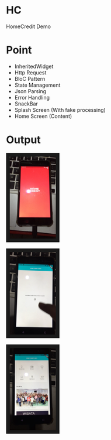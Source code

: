 # HC
HomeCredit Demo


# Point
- InheritedWidget
- Http Request
- BloC Pattern
- State Management 
- Json Parsing
- Error Handling
- SnackBar
- Splash Screen (With fake processing)
- Home Screen (Content)
 
# Output
<a href="https://github.com/opannapo/Flutter-HC/blob/master/screen-output/1.PNG" target="_blank"><img src="https://github.com/opannapo/Flutter-HC/blob/master/screen-output/1.PNG" 
alt="IMAGE ALT TEXT HERE" width="25%" height="25%" border="10" /></a> 


<a href="https://github.com/opannapo/Flutter-HC/blob/master/screen-output/2.PNG" target="_blank"><img src="https://github.com/opannapo/Flutter-HC/blob/master/screen-output/2.PNG" 
alt="IMAGE ALT TEXT HERE" width="25%" height="25%" border="10" /></a> 


<a href="https://github.com/opannapo/Flutter-HC/blob/master/screen-output/3.PNG" target="_blank"><img src="https://github.com/opannapo/Flutter-HC/blob/master/screen-output/3.PNG" 
alt="IMAGE ALT TEXT HERE" width="25%" height="25%" border="10" /></a> 

